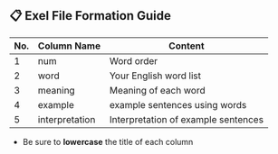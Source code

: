 ## 📋 Exel File Formation Guide

|No.|Column Name|Content|
|--|--|--|
|1| num | Word order |
|2| word | Your English word list |
|3| meaning | Meaning of each word |
|4| example | example sentences using words |
|5| interpretation | Interpretation of example sentences |

+ Be sure to **lowercase** the title of each column
